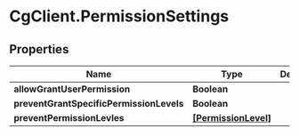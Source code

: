 # CgClient.PermissionSettings

## Properties

Name | Type | Description | Notes
------------ | ------------- | ------------- | -------------
**allowGrantUserPermission** | **Boolean** |  | [optional] 
**preventGrantSpecificPermissionLevels** | **Boolean** |  | [optional] 
**preventPermissionLevles** | [**[PermissionLevel]**](PermissionLevel.md) |  | [optional] 


